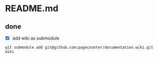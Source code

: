 # README.md

## done
- [x] add wiki as submodule

```
git submodule add git@github.com:pagecounter/documentation.wiki.git wiki
```
